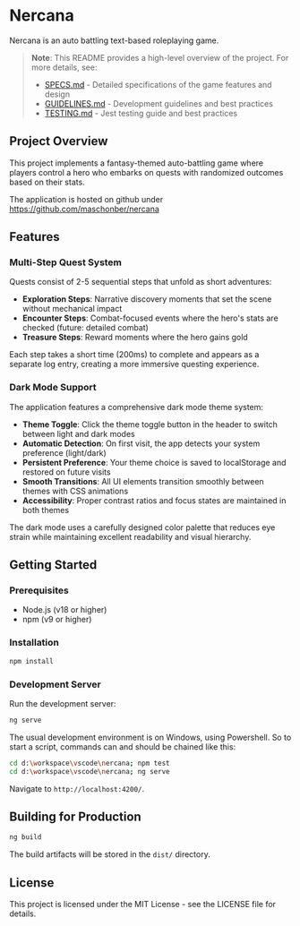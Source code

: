 # Nercana

Nercana is an auto battling text-based roleplaying game.

> **Note**: This README provides a high-level overview of the project. For more details, see:
>
> - [SPECS.md](./docs/SPECS.md) - Detailed specifications of the game features and design
> - [GUIDELINES.md](./docs/GUIDELINES.md) - Development guidelines and best practices
> - [TESTING.md](./docs/TESTING.md) - Jest testing guide and best practices

## Project Overview

This project implements a fantasy-themed auto-battling game where players control a hero who embarks on quests with randomized outcomes based on their stats.

The application is hosted on github under https://github.com/maschonber/nercana

## Features

### Multi-Step Quest System

Quests consist of 2-5 sequential steps that unfold as short adventures:

- **Exploration Steps**: Narrative discovery moments that set the scene without mechanical impact
- **Encounter Steps**: Combat-focused events where the hero's stats are checked (future: detailed combat)
- **Treasure Steps**: Reward moments where the hero gains gold

Each step takes a short time (200ms) to complete and appears as a separate log entry, creating a more immersive questing experience.

### Dark Mode Support

The application features a comprehensive dark mode theme system:

- **Theme Toggle**: Click the theme toggle button in the header to switch between light and dark modes
- **Automatic Detection**: On first visit, the app detects your system preference (light/dark)
- **Persistent Preference**: Your theme choice is saved to localStorage and restored on future visits
- **Smooth Transitions**: All UI elements transition smoothly between themes with CSS animations
- **Accessibility**: Proper contrast ratios and focus states are maintained in both themes

The dark mode uses a carefully designed color palette that reduces eye strain while maintaining excellent readability and visual hierarchy.

## Getting Started

### Prerequisites

- Node.js (v18 or higher)
- npm (v9 or higher)

### Installation

```bash
npm install
```

### Development Server

Run the development server:

```bash
ng serve
```

The usual development environment is on Windows, using Powershell. So to start a script, commands can and should be chained like this:

```bash
cd d:\workspace\vscode\nercana; npm test
cd d:\workspace\vscode\nercana; ng serve
```

Navigate to `http://localhost:4200/`.

## Building for Production

```bash
ng build
```

The build artifacts will be stored in the `dist/` directory.

## License

This project is licensed under the MIT License - see the LICENSE file for details.
